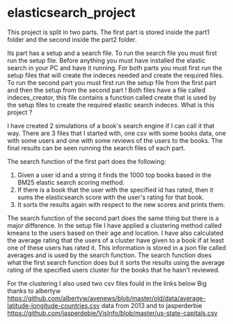 # elasticsearch_project
This project is split in two parts.
The first part is stored inside the part1 folder and the second inside the part2 folder.

Its part has a setup and a search file. To run the search file you must first run the setup file.
Before anything you must have installed the elastic search in your PC and have it running. 
For both parts you must first run the setup files that will create the indeces needed and create the required files.
To run the second part you must first run the setup file from the first part and then the setup from the second part !
Both files have a file called indeces_creator, this file contains a function called create that is used by the setup files
to create the required elastic search indeces.
What is this project ?

I have created 2 simulations of a book's search engine if I can call it that way. There are 3 files that I started with, one csv 
with some books data, one with some users and one with some reviews of the users to the books. The final results can be seen 
running the search files of each part. 

The search function of the first part does the following:

1) Given a user id and a string it finds the 1000 top books based in the BM25 elastic search scoring method.
2) If there is a book that the user with the specified id has rated, then it sums the elasticsearch score with the user's rating
for that book.
3) It sorts the results again with respect to the new scores and prints them.

The search function of the second part does the same thing but there is a major difference. In the setup file I have applied 
a clustering method called kmeans to the users based on their age and location. I have also calculated the average rating that the 
users of a cluster have given to a book if at least one of these users has rated it. This information is stored in a json file called
averages and is used by the search function. The search function does what the first search function does but it sorts the results using 
the average rating of the specified users cluster for the books that he hasn't reviewed.

For the clustering I also used two csv files fould in the links below
Big thanks to albertyw https://github.com/albertyw/avenews/blob/master/old/data/average-latitude-longitude-countries.csv data from 2013
and to jasperderbie https://github.com/jasperdebie/VisInfo/blob/master/us-state-capitals.csv
